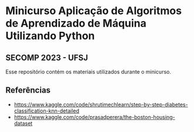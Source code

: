 # Minicurso Aplicação de Algoritmos de Aprendizado de Máquina Utilizando Python
## SECOMP 2023 - UFSJ
Esse repositório contém os materiais utilizados durante o minicurso.

## Referências
* https://www.kaggle.com/code/shrutimechlearn/step-by-step-diabetes-classification-knn-detailed
* https://www.kaggle.com/code/prasadperera/the-boston-housing-dataset